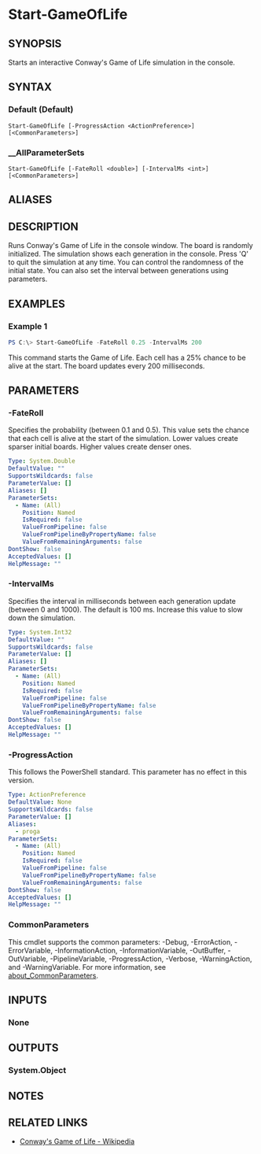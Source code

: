 ﻿---
document type: cmdlet
external help file: PSGameOfLife.dll-Help.xml
HelpUri: https://github.com/krymtkts/PSGameOfLife/blob/main/docs/PSGameOfLife/Start-GameOfLife.md
Module Name: PSGameOfLife
ms.date: 06-08-2025
PlatyPS schema version: 2024-05-01
---

# Start-GameOfLife

## SYNOPSIS

Starts an interactive Conway's Game of Life simulation in the console.

## SYNTAX

### Default (Default)

```
Start-GameOfLife [-ProgressAction <ActionPreference>] [<CommonParameters>]
```

### \_\_AllParameterSets

```
Start-GameOfLife [-FateRoll <double>] [-IntervalMs <int>] [<CommonParameters>]
```

## ALIASES

## DESCRIPTION

Runs Conway's Game of Life in the console window.
The board is randomly initialized. The simulation shows each generation in the console.
Press 'Q' to quit the simulation at any time.
You can control the randomness of the initial state. You can also set the interval between generations using parameters.

## EXAMPLES

### Example 1

```powershell
PS C:\> Start-GameOfLife -FateRoll 0.25 -IntervalMs 200
```

This command starts the Game of Life. Each cell has a 25% chance to be alive at the start. The board updates every 200 milliseconds.

## PARAMETERS

### -FateRoll

Specifies the probability (between 0.1 and 0.5).
This value sets the chance that each cell is alive at the start of the simulation.
Lower values create sparser initial boards. Higher values create denser ones.

```yaml
Type: System.Double
DefaultValue: ""
SupportsWildcards: false
ParameterValue: []
Aliases: []
ParameterSets:
  - Name: (All)
    Position: Named
    IsRequired: false
    ValueFromPipeline: false
    ValueFromPipelineByPropertyName: false
    ValueFromRemainingArguments: false
DontShow: false
AcceptedValues: []
HelpMessage: ""
```

### -IntervalMs

Specifies the interval in milliseconds between each generation update (between 0 and 1000).
The default is 100 ms. Increase this value to slow down the simulation.

```yaml
Type: System.Int32
DefaultValue: ""
SupportsWildcards: false
ParameterValue: []
Aliases: []
ParameterSets:
  - Name: (All)
    Position: Named
    IsRequired: false
    ValueFromPipeline: false
    ValueFromPipelineByPropertyName: false
    ValueFromRemainingArguments: false
DontShow: false
AcceptedValues: []
HelpMessage: ""
```

### -ProgressAction

This follows the PowerShell standard.
This parameter has no effect in this version.

```yaml
Type: ActionPreference
DefaultValue: None
SupportsWildcards: false
ParameterValue: []
Aliases:
  - proga
ParameterSets:
  - Name: (All)
    Position: Named
    IsRequired: false
    ValueFromPipeline: false
    ValueFromPipelineByPropertyName: false
    ValueFromRemainingArguments: false
DontShow: false
AcceptedValues: []
HelpMessage: ""
```

### CommonParameters

This cmdlet supports the common parameters: -Debug, -ErrorAction, -ErrorVariable,
-InformationAction, -InformationVariable, -OutBuffer, -OutVariable, -PipelineVariable,
-ProgressAction, -Verbose, -WarningAction, and -WarningVariable. For more information, see
[about_CommonParameters](https://go.microsoft.com/fwlink/?LinkID=113216).

## INPUTS

### None

## OUTPUTS

### System.Object

## NOTES

## RELATED LINKS

- [Conway's Game of Life - Wikipedia](https://en.wikipedia.org/wiki/Conway%27s_Game_of_Life)

